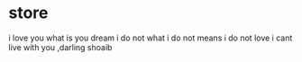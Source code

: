 # store
i love you
what is you dream
i do not 
what i do not
means i do not love 
i cant live with you ,darling shoaib
